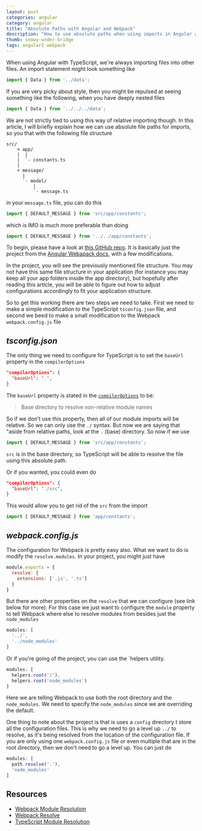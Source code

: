 ```yaml
---
layout: post
categories: angular
category: angular
title: "Absolute Paths with Angular and Webpack"
description: "How to use absolute paths when using imports in Angular and Webpack."
thumb: snowy-under-bridge
tags: angular2 webpack
---
```


When using Angular with TypeScript, we're always importing files into other files. An import statement might look something like

```typescript
import { Data } from '../data';
```

If you are very picky about style, then you might be repulsed at seeing something like the following, when you have deeply nested files

```typescript
import { Data } from '../../../data';
```

We are not strictly tied to using this way of relative importing though. In this article, I will briefly explain how we can use absolute file paths for imports, so you that with the following file structure

```
src/
    + app/
    |  |
    |  `- constants.ts
    |
    + message/
      |
      `- model/
          |
          `- message.ts
```

in your `message.ts` file, you can do this

```typescript
import { DEFAULT_MESSAGE } from 'src/app/constants';
```

which is IMO is much more preferable than doing

```typescript
import { DEFAULT_MESSAGE } from '../../app/constants';
```

To begin, please have a look at [this GitHub repo][github-repo]. It is basically just the project from the [Angular Webapack docs][angular-docs], with a few modifications.

In the project, you will see the previously mentioned file structure. You may not have this same file structure in your application (for instance you may keep all your app folders inside the app directory), but hopefully after reading this article, you will be able to figure out how to adjust configurations accordingly to fit your application structure.

So to get this working there are two steps we need to take. First we need to make a simple modification to the TypeScript `tsconfig.json` file, and second we beed to make a small modification to the Webpack `webpack.config.js` file

## _tsconfig.json_

The only thing we need to configure for TypeScript is to set the `baseUrl` property in the `compilerOptions`

```json
"compilerOptions": {
  "baseUrl": ".",
}
```

The `baseUrl` property is stated in the [`compilerOptions`][compiler-options] to be:

>Base directory to resolve non-relative module names

So if we don't use this property, then all of our module imports will be relative. So we can only use the `./` syntax. But now we are saying that "aside from relative paths, look at the `.` (base) directory. So now if we use

```typescript
import { DEFAULT_MESSAGE } from 'src/app/constants';
```

`src` is in the base directory, so TypeScript will be able to resolve the file using this absolute path.

Or if you wanted, you could even do

```json
"compilerOptions": {
  "baseUrl": "./src",
}
```

This would allow you to get rid of the `src` from the import

```typescript
import { DEFAULT_MESSAGE } from 'app/constants';
```


## _webpack.config.js_

The configuration for Webpack is pretty easy also. What we want to do is modify the `resolve.modules`. In your project, you might just have

```javascript
module.exports = {
  resolve: {
    extensions: ['.js', '.ts']
  }
}
```

But there are other properties on the `resolve` that we can configure (see link below for more). For this case we just want to configure the `module` property to tell Webpack where else to resolve modules from besides just the `node_modules`

```javascript
modules: [
  '../',
  '../node_modules'
]
```

Or if you're going of the project, you can use the `helpers utility.

```javascript
modules: [
  helpers.root('/'),
  helpers.root('node_modules')
]
```

Here we are telling Webpack to use both the root directory and the `node_modules`. We need to specify the `node_modules` since we are overriding the default.

One thing to note about the project is that is uses a `config` directory t store all the configuration files. This is why we need to go a level up `../` to resolve, as it's being resolved from the location of the configuration file. If you are only using one `webpack.config.js` file or even multiple that are in the root directory, then we don't need to go a level up. You can just do

```javascript
modules: [
  path.resolve('.'),
  'node_modules'
]
```


## Resources

* [Webpack Module Resolution][webpack-resolution]
* [Webpack Resolve][webpack-resolve]
* [TypeScript Module Resolution][typescript-resolution]

[github-repo]: https://github.com/psamsotha/angular-docs-webpack
[angular-docs]: https://github.com/psamsotha/angular-docs-webpack

[webpack-resolution]: https://webpack.js.org/concepts/module-resolution/
[webpack-resolve]: https://webpack.js.org/configuration/resolve/#resolve-modules
[typescript-resolution]: http://www.typescriptlang.org/docs/handbook/module-resolution.html#base-url
[compiler-options]: http://www.typescriptlang.org/docs/handbook/compiler-options.html